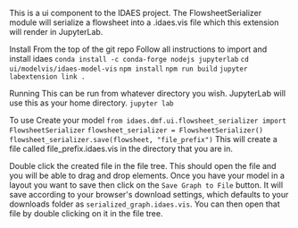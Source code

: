 This is a ui component to the IDAES project. The FlowsheetSerializer module will serialize a flowsheet into a .idaes.vis file which this extension will render in JupyterLab.

Install
From the top of the git repo
Follow all instructions to import and install idaes
`conda install -c conda-forge nodejs jupyterlab`
`cd ui/modelvis/idaes-model-vis`
`npm install`
`npm run build`
`jupyter labextension link .`

Running
This can be run from whatever directory you wish. JupyterLab will use this as your home directory.
`jupyter lab`

To use
Create your model
`from idaes.dmf.ui.flowsheet_serializer import FlowsheetSerializer`
`flowsheet_serializer = FlowsheetSerializer()`
`flowsheet_serializer.save(flowsheet, "file_prefix")`
This will create a file called file_prefix.idaes.vis in the directory that you are in.

Double click the created file in the file tree. This should open the file and you will be able to drag and drop elements.
Once you have your model in a layout you want to save then click on the `Save Graph to File` button. It will save according to your browser's download settings, which defaults to your downloads folder as `serialized_graph.idaes.vis`.
You can then open that file by double clicking on it in the file tree.

